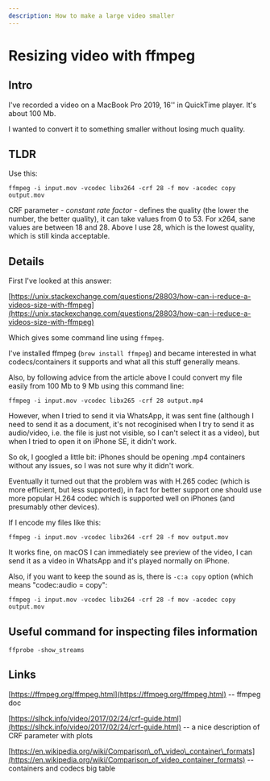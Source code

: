 ```yaml
---
description: How to make a large video smaller
---
```


# Resizing video with ffmpeg

## Intro

I've recorded a video on a MacBook Pro 2019, 16'' in QuickTime player. It's about 100 Mb.

I wanted to convert it to something smaller without losing much quality.

## TLDR

Use this:

```text
ffmpeg -i input.mov -vcodec libx264 -crf 28 -f mov -acodec copy output.mov
```

CRF parameter - _constant rate factor_ - defines the quality \(the lower the number, the better quality\), it can take values from 0 to 53. For x264, sane values are between 18 and 28. Above I use 28, which is the lowest quality, which is still kinda acceptable.

## Details

First I've looked at this answer:

[https://unix.stackexchange.com/questions/28803/how-can-i-reduce-a-videos-size-with-ffmpeg](https://unix.stackexchange.com/questions/28803/how-can-i-reduce-a-videos-size-with-ffmpeg)

Which gives some command line using `ffmpeg`.

I've installed ffmpeg \(`brew install ffmpeg`\) and became interested in what codecs/containers it supports and what all this stuff generally means.

Also, by following advice from the article above I could convert my file easily from 100 Mb to 9 Mb using this command line:

```text
ffmpeg -i input.mov -vcodec libx265 -crf 28 output.mp4
```

However, when I tried to send it via WhatsApp, it was sent fine \(although I need to send it as a document, it's not recoginised when I try to send it as audio/video, i.e. the file is just not visible, so I can't select it as a video\), but when I tried to open it on iPhone SE, it didn't work.

So ok, I googled a little bit: iPhones should be opening .mp4 containers without any issues, so I was not sure why it didn't work.

Eventually it turned out that the problem was with H.265 codec \(which is more efficient, but less supported\), in fact for better support one should use more popular H.264 codec which is supported well on iPhones \(and presumably other devices\).

If I encode my files like this:

```text
ffmpeg -i input.mov -vcodec libx264 -crf 28 -f mov output.mov
```

It works fine, on macOS I can immediately see preview of the video, I can send it as a video in WhatsApp and it's played normally on iPhone.

Also, if you want to keep the sound as is, there is `-c:a copy` option \(which means "codec:audio = copy":

```text
ffmpeg -i input.mov -vcodec libx264 -crf 28 -f mov -acodec copy output.mov
```

## Useful command for inspecting files information

```text
ffprobe -show_streams
```

## Links

[https://ffmpeg.org/ffmpeg.html](https://ffmpeg.org/ffmpeg.html) -- ffmpeg doc

 [https://slhck.info/video/2017/02/24/crf-guide.html](https://slhck.info/video/2017/02/24/crf-guide.html) -- a nice description of CRF parameter with plots

 [https://en.wikipedia.org/wiki/Comparison\_of\_video\_container\_formats](https://en.wikipedia.org/wiki/Comparison_of_video_container_formats) -- containers and codecs big table


